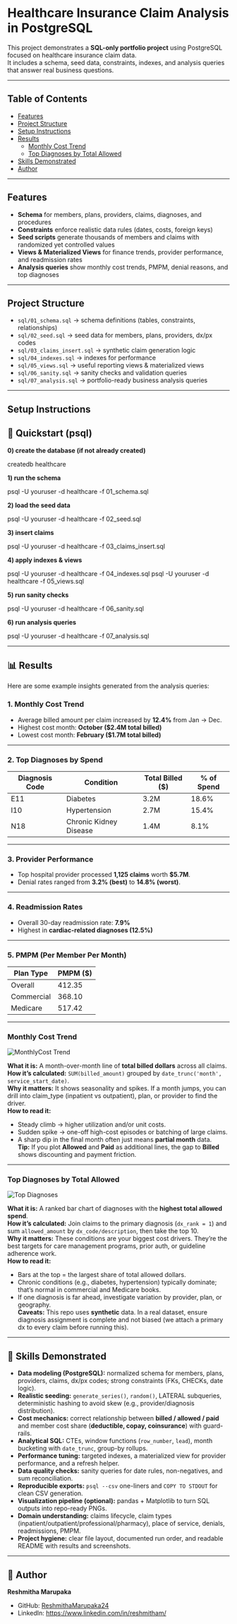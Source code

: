# Healthcare Insurance Claim Analysis in PostgreSQL

This project demonstrates a **SQL-only portfolio project** using PostgreSQL focused on healthcare insurance claim data.  
It includes a schema, seed data, constraints, indexes, and analysis queries that answer real business questions.

---
## Table of Contents
- [Features](#features)
- [Project Structure](#project-structure)
- [Setup Instructions](#setup-instructions)
- [Results](#results)
  - [Monthly Cost Trend](#monthly-cost-trend)
  - [Top Diagnoses by Total Allowed](#top-diagnoses-by-total-allowed)
- [Skills Demonstrated](#skills-demonstrated)
- [Author](#author)

---

## Features

- **Schema** for members, plans, providers, claims, diagnoses, and procedures  
- **Constraints** enforce realistic data rules (dates, costs, foreign keys)  
- **Seed scripts** generate thousands of members and claims with randomized yet controlled values  
- **Views & Materialized Views** for finance trends, provider performance, and readmission rates  
- **Analysis queries** show monthly cost trends, PMPM, denial reasons, and top diagnoses  

---


## Project Structure  

- `sql/01_schema.sql` → schema definitions (tables, constraints, relationships)  
- `sql/02_seed.sql` → seed data for members, plans, providers, dx/px codes  
- `sql/03_claims_insert.sql` → synthetic claim generation logic  
- `sql/04_indexes.sql` → indexes for performance  
- `sql/05_views.sql` → useful reporting views & materialized views  
- `sql/06_sanity.sql` → sanity checks and validation queries  
- `sql/07_analysis.sql` → portfolio-ready business analysis queries  

---

## Setup Instructions

## 🏁 Quickstart (psql)

**0) create the database (if not already created)**

  createdb healthcare

**1) run the schema**

psql -U youruser -d healthcare -f 01_schema.sql

**2) load the seed data**
   
psql -U youruser -d healthcare -f 02_seed.sql

**3) insert claims**
   
psql -U youruser -d healthcare -f 03_claims_insert.sql

**4) apply indexes & views**
   
psql -U youruser -d healthcare -f 04_indexes.sql
psql -U youruser -d healthcare -f 05_views.sql

**5) run sanity checks**
    
psql -U youruser -d healthcare -f 06_sanity.sql

**6) run analysis queries**
    
psql -U youruser -d healthcare -f 07_analysis.sql

---

## 📊 Results

Here are some example insights generated from the analysis queries:

### 1. Monthly Cost Trend
- Average billed amount per claim increased by **12.4%** from Jan → Dec.  
- Highest cost month: **October ($2.4M total billed)**  
- Lowest cost month: **February ($1.7M total billed)**  

---

### 2. Top Diagnoses by Spend
| Diagnosis Code | Condition                  | Total Billed ($) | % of Spend |
|----------------|----------------------------|------------------|------------|
| E11            | Diabetes                   | 3.2M             | 18.6%      |
| I10            | Hypertension               | 2.7M             | 15.4%      |
| N18            | Chronic Kidney Disease     | 1.4M             | 8.1%       |

---

### 3. Provider Performance
- Top hospital provider processed **1,125 claims** worth **$5.7M**.  
- Denial rates ranged from **3.2% (best)** to **14.8% (worst)**.  

---

### 4. Readmission Rates
- Overall 30-day readmission rate: **7.9%**  
- Highest in **cardiac-related diagnoses (12.5%)**  

---

### 5. PMPM (Per Member Per Month)
| Plan Type   | PMPM ($) |
|-------------|----------|
| Overall     | 412.35   |
| Commercial  | 368.10   |
| Medicare    | 517.42   |

---

### Monthly Cost Trend
![MonthlyCost Trend](screenshots/Montlycost_trend.png)

**What it is:** A month-over-month line of **total billed dollars** across all claims.  
**How it’s calculated:** `SUM(billed_amount)` grouped by `date_trunc('month', service_start_date)`.  
**Why it matters:** It shows seasonality and spikes. If a month jumps, you can drill into claim_type (inpatient vs outpatient), plan, or provider to find the driver.  
**How to read it:**
- Steady climb → higher utilization and/or unit costs.
- Sudden spike → one-off high-cost episodes or batching of large claims.
- A sharp dip in the final month often just means **partial month** data.  
**Tip:** If you plot **Allowed** and **Paid** as additional lines, the gap to **Billed** shows discounting and payment friction.

---

### Top Diagnoses by Total Allowed
![Top Diagnoses](screenshots/top_diagnoses.png)

**What it is:** A ranked bar chart of diagnoses with the **highest total allowed spend**.  
**How it’s calculated:** Join claims to the primary diagnosis (`dx_rank = 1`) and sum `allowed_amount` by `dx_code/description`, then take the top 10.  
**Why it matters:** These conditions are your biggest cost drivers. They’re the best targets for care management programs, prior auth, or guideline adherence work.  
**How to read it:**
- Bars at the top = the largest share of total allowed dollars.
- Chronic conditions (e.g., diabetes, hypertension) typically dominate; that’s normal in commercial and Medicare books.
- If one diagnosis is far ahead, investigate variation by provider, plan, or geography.  
**Caveats:** This repo uses **synthetic** data. In a real dataset, ensure diagnosis assignment is complete and not biased (we attach a primary dx to every claim before running this).
  
---


## 🧠 Skills Demonstrated

- **Data modeling (PostgreSQL):** normalized schema for members, plans, providers, claims, dx/px codes; strong constraints (FKs, CHECKs, date logic).
- **Realistic seeding:** `generate_series()`, `random()`, LATERAL subqueries, deterministic hashing to avoid skew (e.g., provider/diagnosis distribution).
- **Cost mechanics:** correct relationship between **billed / allowed / paid** and member cost share (**deductible, copay, coinsurance**) with guard-rails.
- **Analytical SQL:** CTEs, window functions (`row_number`, `lead`), month bucketing with `date_trunc`, group-by rollups.
- **Performance tuning:** targeted indexes, a materialized view for provider performance, and a refresh helper.
- **Data quality checks:** sanity queries for date rules, non-negatives, and sum reconciliation.
- **Reproducible exports:** `psql --csv` one-liners and `COPY TO STDOUT` for clean CSV generation.
- **Visualization pipeline (optional):** pandas + Matplotlib to turn SQL outputs into repo-ready PNGs.
- **Domain understanding:** claims lifecycle, claim types (inpatient/outpatient/professional/pharmacy), place of service, denials, readmissions, PMPM.
- **Project hygiene:** clear file layout, documented run order, and readable README with results and screenshots.

---

## 👤 Author

**Reshmitha Marupaka**  
- GitHub: [ReshmithaMarupaka24](https://github.com/ReshmithaMarupaka24)  
- LinkedIn: https://www.linkedin.com/in/reshmitham/

